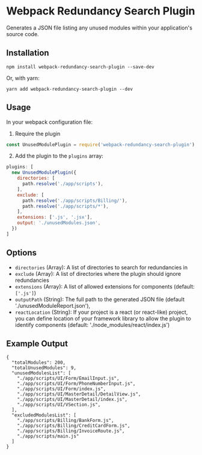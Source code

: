 # Webpack Redundancy Search Plugin

Generates a JSON file listing any unused modules within your application's source code.

## Installation

```shell
npm install webpack-redundancy-search-plugin --save-dev
```
Or, with yarn:
```shell
yarn add webpack-redundancy-search-plugin --dev
```

## Usage

In your webpack configuration file:

1. Require the plugin

  ```js
  const UnusedModulePlugin = require('webpack-redundancy-search-plugin');
  ```

2. Add the plugin to the `plugins` array:

  ```js
  plugins: [
    new UnusedModulePlugin({
      directories: [
        path.resolve('./app/scripts'),
      ],
      exclude: [
        path.resolve('./app/scripts/Billing/'),
        path.resolve('./app/scripts/*'),
      ],
      extensions: ['.js', '.jsx'],
      output: './unusedModules.json',
    })
  ]
  ```
   
## Options

- `directories` (Array): A list of directories to search for redundancies in
- `exclude` (Array): A list of directories where the plugin should ignore redundancies
- `extensions` (Array): A list of allowed extensions for components (default: `['.js']`)
- `outputPath` (String): The full path to the generated JSON file (default './unusedModuleReport.json'),
- `reactLocation` (String): If your project is a react (or react-like) project, you can define location of your framework library to allow the plugin to identify components (default: './node_modules/react/index.js')

## Example Output

```
{
  "totalModules": 200,
  "totalUnusedModules": 9,
  "unusedModulesList": [
    "./app/scripts/UI/Form/EmailInput.js",
    "./app/scripts/UI/Form/PhoneNumberInput.js",
    "./app/scripts/UI/Form/index.js",
    "./app/scripts/UI/MasterDetail/DetailView.js",
    "./app/scripts/UI/MasterDetail/index.js",
    "./app/scripts/UI/VSection.js",
  ],
  "excludedModulesList": [
    "./app/scripts/Billing/BankForm.js",
    "./app/scripts/Billing/CreditCardForm.js",
    "./app/scripts/Billing/InvoiceRoute.js",
    "./app/scripts/main.js"
  ]
}
```
